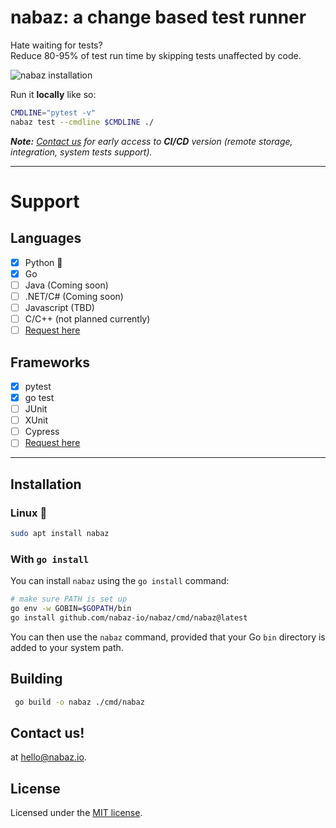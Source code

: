 # nabaz: a change based test runner
Hate waiting for tests?    
Reduce 80-95% of test run time by skipping tests unaffected by code.
 

![nabaz installation](https://raw.githubusercontent.com/nabaz-io/nabaz/main/docs/goinstall.gif)

Run it **locally** like so:

```bash
CMDLINE="pytest -v"
nabaz test --cmdline $CMDLINE ./
```
_**Note:** [Contact us](#contact-us) for early access to **CI/CD** version (remote storage, integration, system tests support)._

---
# Support
## Languages
- [x] Python 🐍
- [x] Go 
- [ ] Java (Coming soon)
- [ ] .NET/C# (Coming soon)
- [ ] Javascript (TBD)
- [ ] C/C++ (not planned currently)
- [ ] [Request here](https://github.com/nabaz-io/nabaz/issues/new?assignees=&labels=&template=feature_request.md&title=)
## Frameworks
- [x] pytest
- [x] go test
- [ ] JUnit
- [ ] XUnit
- [ ] Cypress
- [ ] [Request here](https://github.com/nabaz-io/nabaz/issues/new?assignees=&labels=&template=feature_request.md&title=)

---
## Installation

 ### **Linux** 🐧
```bash
sudo apt install nabaz
```

### **With `go install`**

You can install `nabaz` using the `go install` command:

```bash
# make sure PATH is set up
go env -w GOBIN=$GOPATH/bin
go install github.com/nabaz-io/nabaz/cmd/nabaz@latest
```

You can then use the `nabaz` command, provided that your Go `bin` directory is added to your system path.


## Building

```bash
 go build -o nabaz ./cmd/nabaz
 ```

## Contact us!
at hello@nabaz.io.
## License

Licensed under the [MIT license](LICENSE.md).
